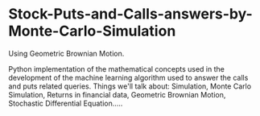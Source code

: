 # Stock-Puts-and-Calls-answers-by-Monte-Carlo-Simulation
Using Geometric Brownian Motion.


Python implementation of the mathematical concepts used in the development of the machine learning algorithm used to answer the calls and puts related queries.
Things we'll talk about: Simulation, Monte Carlo Simulation, Returns in financial data, Geometric Brownian Motion, Stochastic Differential Equation…..
